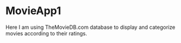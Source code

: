 # MovieApp1
Here I am using TheMovieDB.com database to display and categorize movies according to their ratings. 
